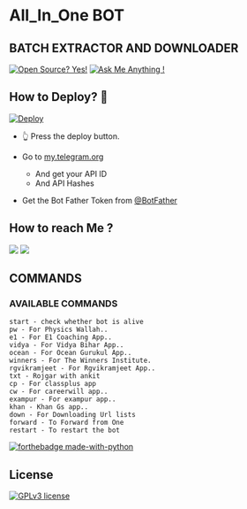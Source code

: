# All_In_One BOT

## BATCH EXTRACTOR AND DOWNLOADER


[![Open Source? Yes!](https://badgen.net/badge/Open%20Source%20%3F/Yes%21/blue?icon=github)](https://github.com/cryptostark/All_In_One/tree/main)
[![Ask Me Anything !](https://img.shields.io/badge/Ask%20me-anything-1abc9c.svg)](https://telegram.dog/starky0)

## How to Deploy? 🤔
[![Deploy](https://www.herokucdn.com/deploy/button.svg)](https://heroku.com/deploy?template=https://github.com/Rockas888/Bank)
- 👆 Press the deploy button.

- Go to  [my.telegram.org](https://my.telegram.org/)
     - And get your API ID
     - And API Hashes

- Get the Bot Father Token from [@BotFather](https://telegram.dog/botfather)




## How to reach Me ?
<a href="https://telegram.dog/starky0"><img src="https://img.shields.io/badge/Join-Telegram%20Channel-red.svg?logo=Telegram"></a>
<a href="https://telegram.dog/starkbotss"><img src="https://img.shields.io/badge/Join-Telegram%20Group-blue.svg?logo=telegram"></a>

## COMMANDS
### AVAILABLE COMMANDS 
```
start - check whether bot is alive 
pw - For Physics Wallah..
e1 - For E1 Coaching App..
vidya - For Vidya Bihar App..
ocean - For Ocean Gurukul App..
winners - For The Winners Institute.
rgvikramjeet - For Rgvikramjeet App..
txt - Rojgar with ankit
cp - For classplus app
cw - For careerwill app..
exampur - For exampur app..
khan - Khan Gs app..
down - For Downloading Url lists
forward - To Forward from One 
restart - To restart the bot
```

[![forthebadge made-with-python](http://ForTheBadge.com/images/badges/made-with-python.svg)](https://www.python.org/)

## License
[![GPLv3 license](https://img.shields.io/badge/License-GPLv3-blue.svg)](https://github.com/cryptostark/All_In_One/blob/main/LICENCE)
